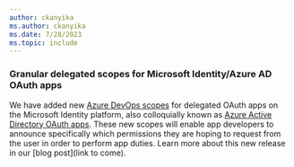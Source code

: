 ```yaml
---
author: ckanyika
ms.author: ckanyika
ms.date: 7/28/2023
ms.topic: include
---
```


### Granular delegated scopes for Microsoft Identity/Azure AD OAuth apps

We have added new [Azure DevOps scopes](https://learn.microsoft.com/en-us/azure/devops/integrate/get-started/authentication/oauth?view=azure-devops#scopes)  for delegated OAuth apps on the Microsoft Identity platform, also colloquially known as [Azure Active Directory OAuth apps](https://learn.microsoft.com/en-us/azure/devops/integrate/get-started/authentication/oauth?view=azure-devops#azure-ad-oauth). These new scopes will enable app developers to announce specifically which permissions they are hoping to request from the user in order to perform app duties. Learn more about this new release in our [blog post](link to come).